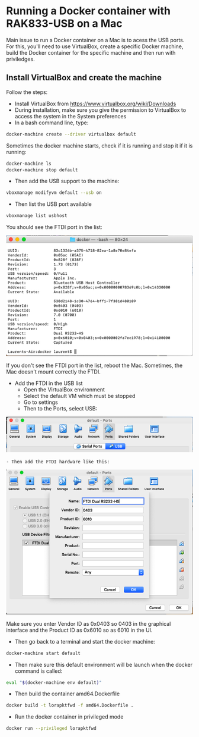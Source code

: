 # Running a Docker container with RAK833-USB on a Mac

Main issue to run a Docker container on a Mac is to acess the USB ports. For this, you'll need to use VirtualBox, create a specific Docker machine, build the Docker container for the specific machine and then run with priviledges.

## Install VirtualBox and create the machine

Follow the steps:

- Install VirtualBox from https://www.virtualbox.org/wiki/Downloads
- During installation, make sure you give the permission to VirtualBox to access the system in the System preferences
- In a bash command line, type:

```bash
docker-machine create --driver virtualbox default
```

Sometimes the docker machine starts, check if it is running and stop it if it is running:

```bash
docker-machine ls
docker-machine stop default
```

- Then add the USB support to the machine:

```bash
vboxmanage modifyvm default --usb on
```

- Then list the USB port available

```bash 
vboxmanage list usbhost
```

You should see the FTDI port in the list:

![usblist](/images/usblist.png)

If you don't see the FTDI port in the list, reboot the Mac. Sometimes, the Mac doesn't mount correctly the FTDI.

- Add the FTDI in the USB list
    - Open the VirtualBox environment
    - Select the default VM which must be stopped
    - Go to settings
    - Then to the Ports, select USB:

![usb port](/images/usbmenu.png)

    - Then add the FTDI hardware like this:

![usb ftdi](/images/addusb.png)

Make sure you enter Vendor ID as 0x0403 so 0403 in the graphical interface and the Product ID as 0x6010 so as 6010 in the UI.

- Then go back to a terminal and start the docker machine:

```bash
docker-machine start default
```

- Then make sure this default environment will be launch when the docker command is called:

```bash
eval "$(docker-machine env default)"
```

- Then build the container amd64.Dockerfile

```bash
docker build -t lorapktfwd -f amd64.Dockerfile .
```

- Run the docker container in privileged mode

```bash
docker run --privileged lorapktfwd
```
